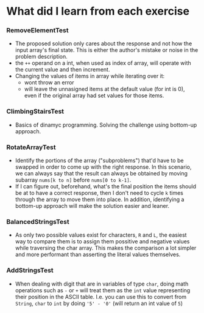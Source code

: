 # What did I learn from each exercise

### RemoveElementTest

* The proposed solution only cares about the response and not how the input array's final state. This is either the author's mistake or noise in the problem description.
* the `++` operand on a int, when used as index of array, will operate with the current value and then increment.
* Changing the values of items in array while iterating over it: 
    * wont throw an error
    * will leave the unnasigned items at the default value (for int is 0), even if the original array had set values for those items.

### ClimbingStairsTest

* Basics of dinamyc programming. Solving the challenge using bottom-up approach.

### RotateArrayTest

* Identify the portions of the array ("subproblems") that'd have to be swapped in order to come up with the right response. In this scenario, we can always say that the result can always be obtained by moving subarray `nums[k to n]` before `nums[0 to k-1]`.
* If I can figure out, beforehand, what's the final position the items should be at to have a correct response, then I don't need to cycle `k` times through the array to move them into place. In addition, identifying a bottom-up approach will make the solution easier and leaner.

### BalancedStringsTest

* As only two possible values exist for characters, `R` and `L`, the easiest way to compare them is to assign them possitive and negative values while traversing the char array. This makes the comparison a lot simpler and more performant than asserting the literal values themselves.

### AddStringsTest

* When dealing with digit that are in variables of type `char`, doing math operations such as `-` or `+` will treat them as the `int` value representing their position in the ASCII table. I.e. you can use this to convert from `String`, `char` to `int` by doing `'5' - '0'` (will return an int value of `5`)
